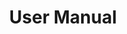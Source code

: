 ---
title: "User Manual"
description: "Document I created as part of a team building exercise at CloudBees. We each created our own user manuals and shared with each other to gain an understanding of how to work best together. I think it was a valuable experience and I learned not only about them but myself by going through the process of writing this all down."
tags: ["collaboration"]
link: "https://docs.google.com/document/d/19lbZumHZTotgL5O2wD3-R_2m-lWJe1hmnaBB1V_8Efs/edit?usp=sharing"
weight: 8
draft: false
---